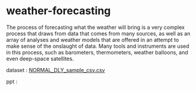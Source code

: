 # weather-forecasting

The process of forecasting what the weather will bring is a very complex process that draws from data that comes from many sources, as well as an array of analyses and weather models that are offered in an attempt to make sense of the onslaught of data. Many tools and instruments are used in this process, such as barometers, thermometers, weather balloons, and even deep-space satellites.

dataset : [NORMAL_DLY_sample_csv.csv](https://github.com/Pranav961/weather-forecasting/files/10193651/NORMAL_DLY_sample_csv.csv)

ppt :
